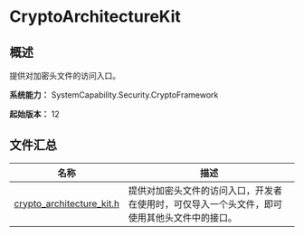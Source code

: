 # CryptoArchitectureKit

## 概述

提供对加密头文件的访问入口。

**系统能力：** SystemCapability.Security.CryptoFramework

**起始版本：** 12

## 文件汇总

| 名称 | 描述 |
| -- | -- |
| [crypto_architecture_kit.h](capi-crypto-architecture-kit-h.md) | 提供对加密头文件的访问入口，开发者在使用时，可仅导入一个头文件，即可使用其他头文件中的接口。 |
